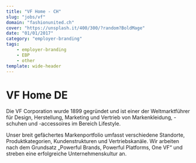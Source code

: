 ```yaml
---
title: "VF Home - CH"
slug: "jobs/vf"
domain: "fashionunited.ch"
cover: "https://unsplash.it/400/300/?random?BoldMage"
date: "01/01/2017"
category: "employer-branding"
tags:
    - employer-branding
    - EBP
    - other
template: wide-header
---
```


# VF Home DE

Die VF Corporation wurde 1899 gegründet und ist einer der Weltmarktführer für Design, Herstellung, Marketing und Vertrieb von Markenkleidung, -schuhen und -accessoires im Bereich Lifestyle.

Unser breit gefächertes Markenportfolio umfasst verschiedene Standorte, Produktkategorien, Kundenstrukturen und Vertriebskanäle. Wir arbeiten nach dem Grundsatz „Powerful Brands, Powerful Platforms, One VF“ und streben eine erfolgreiche Unternehmenskultur an.
